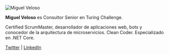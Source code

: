 ---
---
![Miguel Veloso](/authors/miguel-veloso/miguel-veloso.jpg)

**Miguel Veloso** es Consultor Senior en Turing Challenge.

Certified ScrumMaster, desarrollador de aplicaciones web, bots y conocedor de la arquitectura de microservicios. Clean Coder. Especializado en .NET Core.

[Twitter](https://twitter.com/mvelosop) | [LinkedIn](https://www.linkedin.com/in/miguelvelosop/)